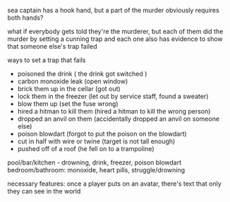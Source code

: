 sea captain has a hook hand, but a part of the murder obviously requires both hands?

what if everybody gets told they're the murderer, but each of them did the murder by setting a cunning trap and each one also has evidence to show that someone else's trap failed

ways to set a trap that fails

* poisoned the drink ( the drink got switched )
* carbon monoxide leak (open window)
* brick them up in the cellar (got out)
* lock them in the freezer (let out by service staff, found a sweater)
* blow them up (set the fuse wrong)
* hired a hitman to kill them (hired a hitman to kill the wrong person)
* dropped an anvil on them (accidentally dropped an anvil on someone else)
* poison blowdart (forgot to put the poison on the blowdart)
* cut in half with wire or twine (target is not tall enough)
* pushed off of a roof (he fell on to a trampoline)

pool/bar/kitchen - drowning, drink, freezer, poison blowdart
bedroom/bathroom: monoxide, heart pills, struggle/drowning

necessary features:  once a player puts on an avatar, there's text that only they can see in the world
